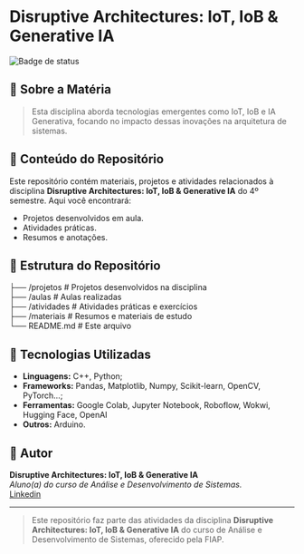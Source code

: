 # Disruptive Architectures: IoT, IoB & Generative IA 

![Badge de status](https://img.shields.io/badge/Status-Em%20Desenvolvimento-yellow)

## 📖 Sobre a Matéria
> Esta disciplina aborda tecnologias emergentes como IoT, IoB e IA Generativa, focando no impacto dessas inovações na arquitetura de sistemas.

## 📝 Conteúdo do Repositório
Este repositório contém materiais, projetos e atividades relacionados à disciplina **Disruptive Architectures: IoT, IoB & Generative IA** do 4º semestre. Aqui você encontrará:
- Projetos desenvolvidos em aula.
- Atividades práticas.
- Resumos e anotações.

## 📂 Estrutura do Repositório
├── /projetos       # Projetos desenvolvidos na disciplina  
├── /aulas          # Aulas realizadas  
├── /atividades     # Atividades práticas e exercícios  
├── /materiais      # Resumos e materiais de estudo  
└── README.md       # Este arquivo  

## 🚀 Tecnologias Utilizadas
- **Linguagens:** C++, Python;
- **Frameworks:** Pandas, Matplotlib, Numpy, Scikit-learn, OpenCV, PyTorch...;
- **Ferramentas:** Google Colab, Jupyter Notebook, Roboflow, Wokwi, Hugging Face, OpenAI  
- **Outros:** Arduino.

## 👤 Autor
**Disruptive Architectures: IoT, IoB & Generative IA**  
*Aluno(a) do curso de Análise e Desenvolvimento de Sistemas.*  
[Linkedin](https://linkedin.com/in/caio3martins)

---

> Este repositório faz parte das atividades da disciplina **Disruptive Architectures: IoT, IoB & Generative IA** do curso de Análise e Desenvolvimento de Sistemas, oferecido pela FIAP.
